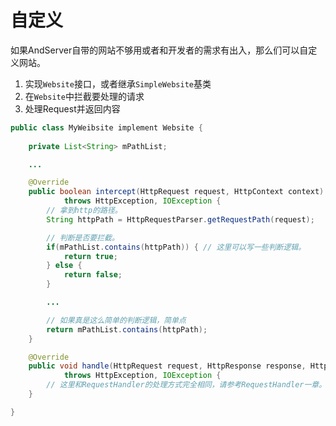# 自定义

如果AndServer自带的网站不够用或者和开发者的需求有出入，那么们可以自定义网站。

1. 实现`Website`接口，或者继承`SimpleWebsite`基类
2. 在`Website`中拦截要处理的请求
3. 处理Request并返回内容

```java
public class MyWeibsite implement Website {
	
	private List<String> mPathList;

	...

	@Override
	public boolean intercept(HttpRequest request, HttpContext context)
			throws HttpException, IOException {
		// 拿到http的路径。
		String httpPath = HttpRequestParser.getRequestPath(request);

		// 判断是否要拦截。
		if(mPathList.contains(httpPath)) { // 这里可以写一些判断逻辑。
			return true;
		} else {
			return false;
		}

		...

		// 如果真是这么简单的判断逻辑，简单点
		return mPathList.contains(httpPath);
	}

	@Override
	public void handle(HttpRequest request, HttpResponse response, HttpContext context)
			throws HttpException, IOException {
		// 这里和RequestHandler的处理方式完全相同，请参考RequestHandler一章。
	}

}
```